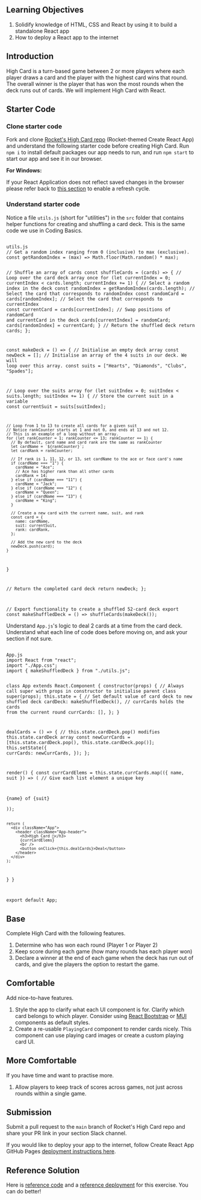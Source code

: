 ## Learning Objectives

1. Solidify knowledge of HTML, CSS and React by using it to build a standalone React app
1. How to deploy a React app to the internet

## Introduction

High Card is a turn-based game between 2 or more players where each player draws a card and the player with the highest card wins that round. The overall winner is the player that has won the most rounds when the deck runs out of cards. We will implement High Card with React.

## Starter Code

### Clone starter code

Fork and clone [Rocket's High Card repo](https://github.com/rocketacademy/high-card-bootcamp) (Rocket-themed Create React App) and understand the following starter code before creating High Card. Run `npm i` to install default packages our app needs to run, and run `npm start` to start our app and see it in our browser.

**For Windows:**

If your React Application does not reflect saved changes in the browser please refer back to [this section](https://bc.rocketacademy.co/1-frontend/1.3-react#additional-setup-for-windows-machines-if-your-application-doesnt-automatically-reflect-saved-changed) to enable a refresh cycle.

### Understand starter code

Notice a file `utils.js` (short for &quot;utilities&quot;) in the `src` folder that contains helper functions for creating and shuffling a card deck. This is the same code we use in Coding Basics.

<Code language="javascript">
utils.js
// Get a random index ranging from 0 (inclusive) to max (exclusive).
const getRandomIndex = (max) => Math.floor(Math.random() * max);

// Shuffle an array of cards
const shuffleCards = (cards) => {
// Loop over the card deck array once
for (let currentIndex = 0; currentIndex < cards.length; currentIndex += 1) {
// Select a random index in the deck
const randomIndex = getRandomIndex(cards.length);
// Select the card that corresponds to randomIndex
const randomCard = cards[randomIndex];
// Select the card that corresponds to currentIndex
const currentCard = cards[currentIndex];
// Swap positions of randomCard and currentCard in the deck
cards[currentIndex] = randomCard;
cards[randomIndex] = currentCard;
}
// Return the shuffled deck
return cards;
};

const makeDeck = () => {
// Initialise an empty deck array
const newDeck = [];
// Initialise an array of the 4 suits in our deck. We will loop over this array.
const suits = ["Hearts", "Diamonds", "Clubs", "Spades"];

// Loop over the suits array
for (let suitIndex = 0; suitIndex < suits.length; suitIndex += 1) {
// Store the current suit in a variable
const currentSuit = suits[suitIndex];

    // Loop from 1 to 13 to create all cards for a given suit
    // Notice rankCounter starts at 1 and not 0, and ends at 13 and not 12.
    // This is an example of a loop without an array.
    for (let rankCounter = 1; rankCounter <= 13; rankCounter += 1) {
      // By default, card name and card rank are the same as rankCounter
      let cardName = `${rankCounter}`;
      let cardRank = rankCounter;

      // If rank is 1, 11, 12, or 13, set cardName to the ace or face card's name
      if (cardName === "1") {
        cardName = "Ace";
        // Ace has higher rank than all other cards
        cardRank = 14;
      } else if (cardName === "11") {
        cardName = "Jack";
      } else if (cardName === "12") {
        cardName = "Queen";
      } else if (cardName === "13") {
        cardName = "King";
      }

      // Create a new card with the current name, suit, and rank
      const card = {
        name: cardName,
        suit: currentSuit,
        rank: cardRank,
      };

      // Add the new card to the deck
      newDeck.push(card);
    }

}

// Return the completed card deck
return newDeck;
};

// Export functionality to create a shuffled 52-card deck
export const makeShuffledDeck = () => shuffleCards(makeDeck());
</Code>

Understand `App.js`'s logic to deal 2 cards at a time from the card deck. Understand what each line of code does before moving on, and ask your section if not sure.

<Code language="javascript">
App.js
import React from "react";
import "./App.css";
import { makeShuffledDeck } from "./utils.js";

class App extends React.Component {
constructor(props) {
// Always call super with props in constructor to initialise parent class
super(props);
this.state = {
// Set default value of card deck to new shuffled deck
cardDeck: makeShuffledDeck(),
// currCards holds the cards from the current round
currCards: [],
};
}

dealCards = () => {
// this.state.cardDeck.pop() modifies this.state.cardDeck array
const newCurrCards = [this.state.cardDeck.pop(), this.state.cardDeck.pop()];
this.setState({
currCards: newCurrCards,
});
};

render() {
const currCardElems = this.state.currCards.map(({ name, suit }) => (
// Give each list element a unique key

<div key={`${name}${suit}`}>
{name} of {suit}
</div>
));

    return (
      <div className="App">
        <header className="App-header">
          <h3>High Card 🚀</h3>
          {currCardElems}
          <br />
          <button onClick={this.dealCards}>Deal</button>
        </header>
      </div>
    );

}
}

export default App;
</Code>

## Base

Complete High Card with the following features.

1. Determine who has won each round (Player 1 or Player 2)
1. Keep score during each game (how many rounds has each player won)
1. Declare a winner at the end of each game when the deck has run out of cards, and give the players the option to restart the game.

## Comfortable

Add nice-to-have features.

1. Style the app to clarify what each UI component is for. Clarify which card belongs to which player. Consider using [React Bootstrap](https://react-bootstrap.github.io/components/alerts) or [MUI](https://mui.com/core/) components as default styles.
1. Create a re-usable `PlayingCard` component to render cards nicely. This component can use playing card images or create a custom playing card UI.

## More Comfortable

If you have time and want to practise more.

1. Allow players to keep track of scores across games, not just across rounds within a single game.

## Submission

Submit a pull request to the `main` branch of Rocket's High Card repo and share your PR link in your section Slack channel.

If you would like to deploy your app to the internet, follow Create React App GitHub Pages [deployment instructions here](https://create-react-app.dev/docs/deployment/#github-pages).

## Reference Solution

Here is [reference code](https://github.com/rocketacademy/high-card-bootcamp/blob/solution-base/src/App.js) and a [reference deployment](https://rocketacademy.github.io/high-card-bootcamp/) for this exercise. You can do better!
